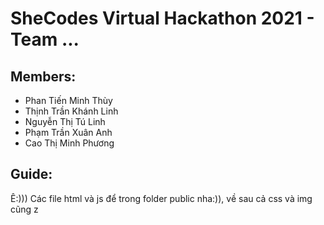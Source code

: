 # SheCodes Virtual Hackathon 2021 - Team ...

## Members:
* Phan Tiến Minh Thùy
* Thịnh Trần Khánh Linh
* Nguyễn Thị Tú Linh
* Phạm Trần Xuân Anh
* Cao Thị Minh Phương

## Guide:
Ê:))) Các file html và js để trong folder public nha:)), về sau cả css và img cũng z
